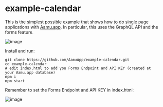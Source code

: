 # example-calendar

This is the simplest possible example that shows how to do single page applications with [Aamu.app](https://aamu.app/). In particular, this uses the GraphQL API and the forms feature.

![image](https://user-images.githubusercontent.com/433707/99201888-d3bee900-27b5-11eb-8ff0-62d2daf9bb66.png)


Install and run:

```
git clone https://github.com/AamuApp/example-calendar.git
cd example-calendar
# edit index.html to add you Forms Endpoint and API KEY (created at your Aamu.app database)
npm i
npm start
```

Remember to set the Forms Endpoint and API KEY in index.html:

![image](https://user-images.githubusercontent.com/433707/99198216-d0206780-279f-11eb-8617-e9fccb45f89c.png)

